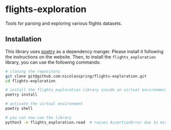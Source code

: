 # flights-exploration

Tools for parsing and exploring various flights datasets.

## Installation

This library uses [poetry](https://python-poetry.org/) as a dependency manger. Please install it following the instructions on the website. Then, to install the `flights_exploration` library, you can use the following commands:

```bash
# cloning the repository
git clone git@github.com:nicolasspring/flights-exploration.git
cd flights-exploration

# install the flights_exploration library inside an virtual environment
poetry install

# activate the virtual environment
poetry shell

# you can now use the library
python3 -m flights_exploration.read  # raises AssertionError due to missing cli args
```

